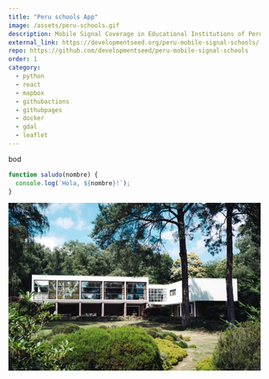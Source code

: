 ```yaml
---
title: "Peru schools App"
image: /assets/peru-schools.gif
description: Mobile Signal Coverage in Educational Institutions of Peru, An Interactive Visualization Tool.
external_link: https://developmentseed.org/peru-mobile-signal-schools/
repo: https://github.com/developmentseed/peru-mobile-signal-schools
order: 1
category: 
  - python
  - react
  - mapbox
  - githubactions
  - githubpages
  - docker
  - gdal
  - leaflet
---
```


bod

```javascript
function saludo(nombre) {
  console.log(`Hola, ${nombre}!`);
}
```

![image](/public/assets/product-1-min.jpg)